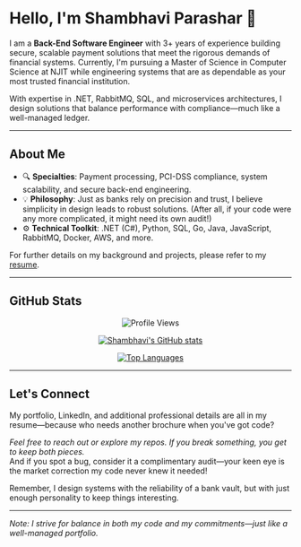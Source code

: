<!-- 
  Hi there!
  This README is automatically displayed on your GitHub profile if you name 
  the repository as shambhaviparashar/shambhaviparashar.
-->

# Hello, I'm Shambhavi Parashar 👋

I am a **Back-End Software Engineer** with 3+ years of experience building secure, scalable payment solutions that meet the rigorous demands of financial systems. Currently, I'm pursuing a Master of Science in Computer Science at NJIT while engineering systems that are as dependable as your most trusted financial institution.

With expertise in .NET, RabbitMQ, SQL, and microservices architectures, I design solutions that balance performance with compliance—much like a well-managed ledger.

---

## About Me

- 🔍 **Specialties**: Payment processing, PCI-DSS compliance, system scalability, and secure back-end engineering.
- 💡 **Philosophy**: Just as banks rely on precision and trust, I believe simplicity in design leads to robust solutions. (After all, if your code were any more complicated, it might need its own audit!)
- ⚙️ **Technical Toolkit**: .NET (C#), Python, SQL, Go, Java, JavaScript, RabbitMQ, Docker, AWS, and more.

For further details on my background and projects, please refer to my [resume](https://shambhaviparashar.me).

---

## GitHub Stats

<div align="center">

![Profile Views](https://komarev.com/ghpvc/?username=shambhaviparashar&color=blue&style=flat-square)

[![Shambhavi's GitHub stats](https://github-readme-stats.vercel.app/api?username=shambhaviparashar&show_icons=true&theme=default)](https://github.com/shambhaviparashar)

[![Top Languages](https://github-readme-stats.vercel.app/api/top-langs/?username=shambhaviparashar&layout=compact&theme=default)](https://github.com/shambhaviparashar)
</div>

---

## Let's Connect

My portfolio, LinkedIn, and additional professional details are all in my resume—because who needs another brochure when you've got code?

*Feel free to reach out or explore my repos. If you break something, you get to keep both pieces.*  
And if you spot a bug, consider it a complimentary audit—your keen eye is the market correction my code never knew it needed!

Remember, I design systems with the reliability of a bank vault, but with just enough personality to keep things interesting.

---

*Note: I strive for balance in both my code and my commitments—just like a well-managed portfolio.*
